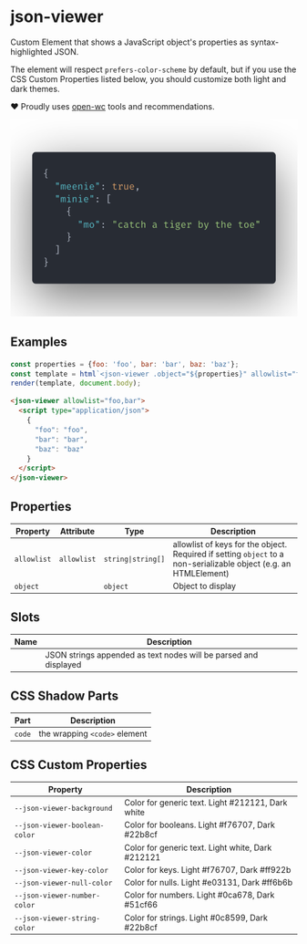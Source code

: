 # json-viewer

Custom Element that shows a JavaScript object's properties as syntax-highlighted JSON.

The element will respect `prefers-color-scheme` by default, but if you use the
CSS Custom Properties listed below, you should customize both light and dark themes.

❤️ Proudly uses [open-wc](https://open-wc.org) tools and recommendations.

![Example Render](example-render.png)

## Examples

```javascript
const properties = {foo: 'foo', bar: 'bar', baz: 'baz'};
const template = html`<json-viewer .object="${properties}" allowlist="foo,bar"></json-viewer>`;
render(template, document.body);
```

```html
<json-viewer allowlist="foo,bar">
  <script type="application/json">
    {
      "foo": "foo",
      "bar": "bar",
      "baz": "baz"
    }
  </script>
</json-viewer>
```

## Properties

| Property    | Attribute   | Type               | Description                                      |
|-------------|-------------|--------------------|--------------------------------------------------|
| `allowlist` | `allowlist` | `string\|string[]` | allowlist of keys for the object.<br />Required if setting `object` to a non-serializable object (e.g. an HTMLElement) |
| `object`    |             | `object`           | Object to display                                |

## Slots

| Name | Description                                      |
|------|--------------------------------------------------|
|      | JSON strings appended as text nodes will be parsed and displayed |

## CSS Shadow Parts

| Part   | Description                   |
|--------|-------------------------------|
| `code` | the wrapping `<code>` element |

## CSS Custom Properties

| Property                      | Description                                      |
|-------------------------------|--------------------------------------------------|
| `--json-viewer-background`    | Color for generic text. Light #212121, Dark white |
| `--json-viewer-boolean-color` | Color for booleans. Light #f76707, Dark #22b8cf  |
| `--json-viewer-color`         | Color for generic text. Light white, Dark #212121 |
| `--json-viewer-key-color`     | Color for keys. Light #f76707, Dark #ff922b      |
| `--json-viewer-null-color`    | Color for nulls. Light #e03131, Dark #ff6b6b     |
| `--json-viewer-number-color`  | Color for numbers. Light #0ca678, Dark #51cf66   |
| `--json-viewer-string-color`  | Color for strings. Light #0c8599, Dark #22b8cf   |
